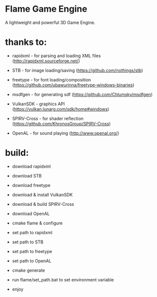 # Flame Game Engine
A lightweight and powerful 3D Game Engine.

# thanks to:

- rapidxml    - for parsing and loading XML files (http://rapidxml.sourceforge.net/)

- STB         - for image loading/saving (https://github.com/nothings/stb)
  
- freetype    - for font loading/composition (https://github.com/ubawurinna/freetype-windows-binaries)

- msdfgen     - for generating sdf (https://github.com/Chlumsky/msdfgen)

- VulkanSDK   - graphics API (https://vulkan.lunarg.com/sdk/home#windows)

- SPIRV-Cross - for shader reflection (https://github.com/KhronosGroup/SPIRV-Cross)

- OpenAL      - for sound playing (http://www.openal.org/)
  

# build:

- download rapidxml

- download STB

- download freetype

- download & install VulkanSDK

- download & build SPIRV-Cross

- download OpenAL
  
- cmake flame & configure
  
- set path to rapidxml

- set path to STB

- set path to freetype

- set path to OpenAL
  
- cmake generate

- run flame/set_path.bat to set environment variable
  
- enjoy
  
